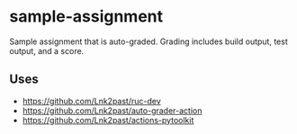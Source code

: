 # sample-assignment

Sample assignment that is auto-graded. Grading includes build output, test output, and a score.

## Uses

- https://github.com/Lnk2past/ruc-dev
- https://github.com/Lnk2past/auto-grader-action
- https://github.com/Lnk2past/actions-pytoolkit
